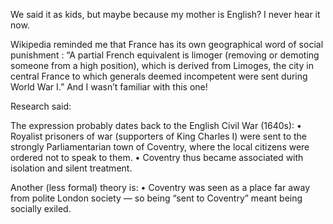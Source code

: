 We said it as kids, but maybe because my mother is English?  I never hear it now.  

Wikipedia reminded me that France has its own geographical word of social punishment :  “A partial French equivalent is limoger (removing or demoting someone from a high position), which is derived from Limoges, the city in central France to which generals deemed incompetent were sent during World War I.”
And
I wasn’t familiar with this one!

Research said:

The expression probably dates back to the English Civil War (1640s):
    •    Royalist prisoners of war (supporters of King Charles I) were sent to the strongly Parliamentarian town of Coventry, where the local citizens were ordered not to speak to them.
    •    Coventry thus became associated with isolation and silent treatment.

Another (less formal) theory is:
    •    Coventry was seen as a place far away from polite London society — so being “sent to Coventry” meant being socially exiled.